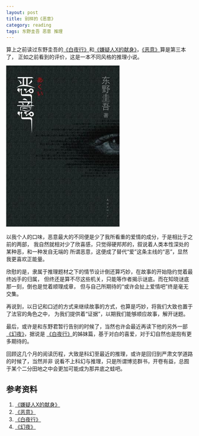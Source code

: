 ```yaml
---
layout: post
title: 别样的《恶意》
category: reading
tags: 东野圭吾 恶意 推理
---
```


算上之前读过东野圭吾的[《白夜行》][《白夜行》]和[《嫌疑人X的献身》][《嫌疑人X的献身》]，[《恶意》][《恶意》]算是第三本了，
正如之前看到的评价，这是一本不同风格的推理小说。

![eyi](/assets/images/eyi.jpg)

以我个人的口味，恶意最大的不同便是少了我所看重的爱情的成分，于是相比于之前的两部，
我自然就相对少了欣喜感，只觉得硬邦邦的，叙说着人类本性深处的某种恶，和一种发自无端的
所谓恶意，这便成了替代“爱”这条主线的“恶”，显然我更喜欢正能量。

欣慰的是，隶属于推理题材之下的情节设计倒还算巧妙，在故事的开始隐约觉着最终凶手的归属，
但终还是算不尽这些机关，只能等作者揭示谜底。而在知晓谜底那一刻，倒也是觉着顺理成章，
但与自己所期待的“或许会扯上爱情吧”终是毫无交集。

再说到，以日记和口述的方式来继续故事的方式，也算是巧妙，将我们大致也置于了法官的角色之中，
为我们提供着“证据”，以期我们能够顺应故事，解开谜题。

最后，或许是和东野君暂行告别的时候了，当然也许会最近再读下他的另外一部[《幻夜》][《幻夜》]，据说是
[《白夜行》][《白夜行》]的姊妹篇，基于对白的喜爱，对于幻自然也是抱有更多期待的。

回顾这几个月的阅读历程，大致是科幻至最近的推理，或许是回归到严肃文学道路的时候了，当然并非
说看不上科幻与推理，只是所谓博览群书，开卷有益，总囿于某个二分田地之中会更加可能成为那井底之蛙吧。


## 参考资料
1. [《嫌疑人X的献身》][《嫌疑人X的献身》]
2. [《恶意》][《恶意》]
3. [《白夜行》][《白夜行》]
4. [《幻夜》][《幻夜》]


[《嫌疑人X的献身》]: http://towerjoo.github.io/blog/2013/07/18/xianyifanXdexianshen
[《恶意》]: http://book.douban.com/subject/3646172/
[《白夜行》]: http://towerjoo.github.io/blog/2013/05/12/into-the-white-night
[《幻夜》]: http://book.douban.com/subject/4009552/

